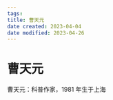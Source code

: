 ```yaml
---
tags:
title: 曹天元
date created: 2023-04-04
date modified: 2023-04-26
---
```


# 曹天元

曹天元：科普作家，1981 年生于上海
